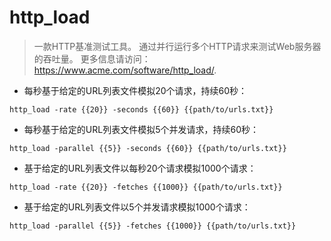 # http_load

> 一款HTTP基准测试工具。
> 通过并行运行多个HTTP请求来测试Web服务器的吞吐量。
> 更多信息请访问：<https://www.acme.com/software/http_load/>.

- 每秒基于给定的URL列表文件模拟20个请求，持续60秒：

`http_load -rate {{20}} -seconds {{60}} {{path/to/urls.txt}}`

- 每秒基于给定的URL列表文件模拟5个并发请求，持续60秒：

`http_load -parallel {{5}} -seconds {{60}} {{path/to/urls.txt}}`

- 基于给定的URL列表文件以每秒20个请求模拟1000个请求：

`http_load -rate {{20}} -fetches {{1000}} {{path/to/urls.txt}}`

- 基于给定的URL列表文件以5个并发请求模拟1000个请求：

`http_load -parallel {{5}} -fetches {{1000}} {{path/to/urls.txt}}`